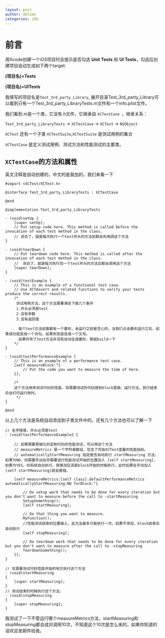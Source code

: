 ```yaml
---
layout: post
author: delims
categories: iOS
---
```


# 前言

用Xcode创建一个iOS项目时会提示是否勾选 **Unit Tests** 和 **UI Tests**，勾选后创建项目自动生成如下两个target:

**(项目名)+Tests** 

**(项目名)+UITests** 

我填写的项目名是`Test_3rd_party_Library`, 展开目录Test\_3rd\_party\_Library可以看到只有一个Test\_3rd\_party\_LibraryTests.m文件和一个info.plist文件。

我们看到.m是一个类，它没有.h文件，它继承自 `XCTestCase `，继承关系：

`Test_3rd_party_LibraryTests` -> `XCTestCase` -> `XCTest` -> `NSObject`

`XCTest` 还有一个子类 `XCTestSuite`,`XCTestSuite` 是测试用例的集合

`XCTestCase` 是定义测试用例、测试方法和性能测试的主要类。

## `XCTestCase`的方法和属性

英文注释是自动创建的，中文的是我加的，我们来看一下

```
#import <XCTest/XCTest.h>

@interface Test_3rd_party_LibraryTests : XCTestCase

@end

@implementation Test_3rd_party_LibraryTests

- (void)setUp {
    [super setUp];
    // Put setup code here. This method is called before the invocation of each test method in the class.  
    // 说白了，就是每次执行一个test开头的方法前都会先用调这个方法
}

- (void)tearDown {
    // Put teardown code here. This method is called after the invocation of each test method in the class.
    //	说白了，就是每次执行完一个test开头的方法后都会调用这个方法
    [super tearDown];
}

- (void)testExample {
    // This is an example of a functional test case.
    // Use XCTAssert and related functions to verify your tests produce the correct results.
    /*
     测试用例方法，这个方法需要满足下面几个条件
     1.开头必须是test
     2.没有参数
     3.没有返回值
     
	  每个test方法前面都有一个菱形，未运行之前是空心的，当我们点击菱形运行之后，如果成功就变成一个对勾，如果失败就变成一个叉号。
	  如果你写了test方法并没有自动生成菱形，那就build一下
    */
}

- (void)testPerformanceExample {
    // This is an example of a performance test case.
    [self measureBlock:^{
        // Put the code you want to measure the time of here.
    }];
    
    /*
    这个方法用来测试代码的性能，将需要测试的代码放到block里面，运行方法，执行结束后会打印运行用时。
     */
}

@end
```

以上几个方法是系统自动添加到子类文件中的。还有几个方法也可以了解一下

```
// 名字随意，开头必须是test
- (void)testPerformanceExample2 {
	
	// 如果需要更细化的定制代码的性能测试，可以用这个方法
	// measureMetrics 是一个字符串数组，包含了可由XCTest度量的性能指标。
	// automaticallyStartMeasuring 指定是否自动执行 startMeasuring 方法。如果为NO，则需要手动在你需要进行性能测试开始的位置加入 [self startMeasuring]，如果为YES，则系统自动执行，我猜测应该是block开始的时候执行，此时如果在手动加入[self startMeasuring]就会报错。
		
    [self measureMetrics:[self class].defaultPerformanceMetrics automaticallyStartMeasuring:NO forBlock:^{

        // Do setup work that needs to be done for every iteration but you don't want to measure before the call to -startMeasuring
        SetupSomething();
        [self startMeasuring];

        // Do that thing you want to measure.
        MyFunction();
        //性能测试结束的位置插入，此方法最多只能执行一次，如果不添加，block结束后自动执行
        [self stopMeasuring];

        // Do teardown work that needs to be done for every iteration but you don't want to measure after the call to -stopMeasuring
        TeardownSomething();
    }];
}

// 在需要测试代码性能开始的地方执行这个方法
- (void)startMeasuring
{
    [super startMeasuring];
}
// 测试结束的时候执行这个方法，
- (void)stopMeasuring
{
    [super stopMeasuring];
}

```

我测试了一下不管运行哪个measureMetrics方法，startMeasuring和stopMeasuring都会成对调用10次，不知道这个10次是怎么来的，如果你知道的话欢迎发邮件给我。
